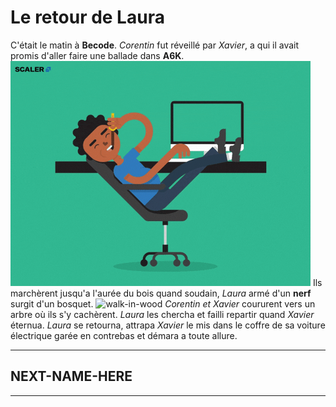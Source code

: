 # Le retour de Laura

C'était le matin à **Becode**. 
*Corentin* fut réveillé par *Xavier*, a qui il avait promis d'aller faire une ballade dans **A6K**. 
![dev-in-action](assets/dev-in-action.gif)
Ils marchèrent jusqu'a l'aurée du bois quand soudain, *Laura* armé d'un **nerf** surgit d'un bosquet. 
![walk-in-wood](assets/walk-in-wood.gif)
*Corentin et Xavier* coururent vers un arbre où ils s'y cachèrent. 
*Laura* les chercha et failli repartir quand *Xavier* éternua. 
*Laura* se retourna, attrapa *Xavier* le mis dans le coffre de sa voiture électrique garée en contrebas et démara a toute allure.

---

## NEXT-NAME-HERE

---